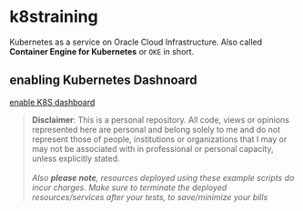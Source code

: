 # k8straining
Kubernetes as a service on Oracle Cloud Infrastructure. Also called **Container Engine for Kubernetes** or `OKE` in short.

## enabling Kubernetes Dashnoard
[enable K8S dashboard](./dashboard/readme-dashboard.md)

>**Disclaimer**: This is a personal repository. All code, views or opinions represented here are personal and belong solely to me and do not represent those of people, institutions or organizations that I may or may not be associated with in professional or personal capacity, unless explicitly stated.<br>
<br>*Also **please note**, resources deployed using these example scripts do incur charges. Make sure to terminate the deployed resources/services after your tests, to save/minimize your bills*
